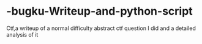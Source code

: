 # -bugku-Writeup-and-python-script
Ctf,a writeup of a normal difficulty abstract ctf question I did and a detailed analysis of it
